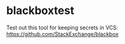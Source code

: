 # blackboxtest

Test out this tool for keeping secrets in VCS: https://github.com/StackExchange/blackbox

